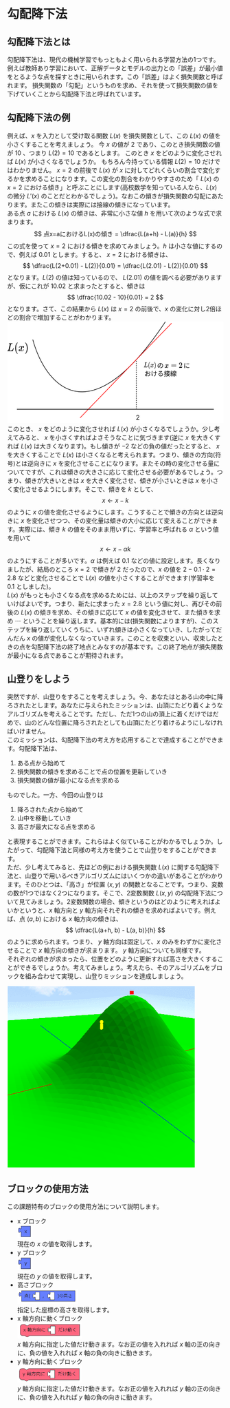 # 勾配降下法

## 勾配降下法とは
勾配降下法は、現代の機械学習でもっともよく用いられる学習方法の1つです。
例えば教師あり学習において、正解データとモデルの出力との「誤差」が最小値をとるような点を探すときに用いられます。この「誤差」はよく損失関数と呼ばれます。
損失関数の「勾配」というものを求め、それを使って損失関数の値を下げていくことから勾配降下法と呼ばれています。

## 勾配降下法の例
例えば、$x$ を入力として受け取る関数 $L(x)$ を損失関数として、この $L(x)$ の値を小さくすることを考えましょう。
今 $x$ の値が $2$ であり、このとき損失関数の値が $10$ 、つまり $L(2)=10$ であるとします。
このとき $x$ をどのように変化させれば $L(x)$ が小さくなるでしょうか。
もちろん今持っている情報 $L(2)=10$ だけではわかりません。
$x=2$ の前後で $L(x)$ が $x$ に対してどれくらいの割合で変化するかを求めることになります。この変化の割合をわかりやすさのため「 $L(x)$ の $x=2$ における傾き」と呼ぶことにします(高校数学を知っている人なら、$L(x)$ の微分 $L'(x)$ のことだとわかるでしょう)。なおこの傾きが損失関数の勾配にあたります。またこの傾きは実際には接線の傾きになっています。  
ある点 $a$ における $L(x)$ の傾きは、非常に小さな値 $h$ を用いて次のような式で求まります。 
$$
  点x=aにおけるL(x)の傾き = \dfrac{L(a+h) - L(a)}{h}
$$ 
この式を使って $x=2$ における傾きを求めてみましょう。$h$ は小さな値にするので、例えば $0.01$ とします。すると、 $x=2$ における傾きは、 
$$
  \dfrac{L(2+0.01) - L(2)}{0.01} = \dfrac{L(2.01) - L(2)}{0.01}
$$ 
となります。$L(2)$ の値は知っているので、 $L(2.01)$ の値を調べる必要がありますが、仮にこれが $10.02$ と求まったとすると、傾きは 
$$
  \dfrac{10.02 - 10}{0.01} = 2
$$ 
となります。さて、この結果から $L(x)$ は $x=2$ の前後で、$x$ の変化に対し2倍ほどの割合で増加することがわかります。  
<img src="./images/Lx.svg">  
このとき、 $x$ をどのように変化させれば $L(x)$ が小さくなるでしょうか。少し考えてみると、 $x$ を小さくすればよさそうなことに気づきます(逆に $x$ を大きくすれば $L(x)$ は大きくなります)。もし傾きが $-2$ などの負の値だったとすると、 $x$ を大きくすることで $L(x)$ は小さくなると考えられます。つまり、傾きの方向(符号)とは逆向きに $x$ を変化させることになります。またその時の変化させる量についてですが、これは傾きの大きさに応じて変化させる必要があるでしょう。つまり、傾きが大きいときは $x$ を大きく変化させ、傾きが小さいときは $x$ を小さく変化させるようにします。そこで、傾きを $k$ として、 
$$
  x \leftarrow x - k
$$ 
のように $x$ の値を変化させるようにします。こうすることで傾きの方向とは逆向きに $x$ を変化させつつ、その変化量は傾きの大小に応じて変えることができます。実際には、傾き $k$ の値をそのまま用いずに、学習率と呼ばれる $\alpha$ という値を用いて 
$$
  x \leftarrow x - \alpha k
$$ 
のようにすることが多いです。$\alpha$ は例えば $0.1$ などの値に設定します。長くなりましたが、結局のところ $x=2$ で傾きが $2$ だったので、$x$ の値を $2 - 0.1 \cdot 2=2.8$ などと変化させることで $L(x)$ の値を小さくすることができます(学習率を $0.1$ としました)。  
$L(x)$ がもっとも小さくなる点を求めるためには、以上のステップを繰り返していけばよいです。つまり、新たに求まった $x=2.8$ という値に対し、再びその前後の $L(x)$ の傾きを求め、その傾きに応じて $x$ の値を変化させて、また傾きを求め $\cdots$ ということを繰り返します。基本的には(損失関数によりますが)、このステップを繰り返していくうちに、いずれ傾きは小さくなっていき、したがってだんだん $x$ の値が変化しなくなっていきます。このことを収束といい、収束したときの点を勾配降下法の終了地点とみなすのが基本です。この終了地点が損失関数が最小になる点であることが期待されます。

## 山登りをしよう
突然ですが、山登りをすることを考えましょう。今、あなたはとある山の中に降ろされたとします。あなたに与えられたミッションは、山頂にたどり着くようなアルゴリズムを考えることです。ただし、ただ1つの山の頂上に着くだけではだめで、山のどんな位置に降ろされたとしても山頂にたどり着けるようにしなければいけません。  
このミッションは、勾配降下法の考え方を応用することで達成することができます。勾配降下法は、

1. ある点から始めて
2. 損失関数の傾きを求めることで点の位置を更新していき
2. 損失関数の値が最小になる点を求める

ものでした。一方、今回の山登りは

1. 降ろされた点から始めて
2. 山中を移動していき
2. 高さが最大になる点を求める

と表現することができます。これらはよく似ていることがわかるでしょうか。したがって、勾配降下法と同様の考え方を使うことで山登りをすることができます。  
ただ、少し考えてみると、先ほどの例における損失関数 $L(x)$ に関する勾配降下法と、山登りで用いるべきアルゴリズムにはいくつかの違いがあることがわかります。そのひとつは、「高さ」が位置 $(x, y)$ の関数となることです。つまり、変数の数が1つではなく2つになります。そこで、2変数関数 $L(x, y)$ の勾配降下法について見てみましょう。2変数関数の場合、傾きというのはどのように考えればよいかというと、$x$ 軸方向と $y$ 軸方向それぞれの傾きを求めればよいです。例えば、点 $(a,b)$ における $x$ 軸方向の傾きは、 
$$
  \dfrac{L(a+h, b) - L(a, b)}{h}
$$ 
のように求められます。つまり、 $y$ 軸方向は固定して、$x$ のみをわずかに変化させることで $x$ 軸方向の傾きが求まります。 $y$ 軸方向についても同様です。  
それぞれの傾きが求まったら、位置をどのように更新すれば高さを大きくすることができるでしょうか。考えてみましょう。考えたら、そのアルゴリズムをブロックを組み合わせて実現し、山登りミッションを達成しましょう。  

<img src="./images/mountain3.png">

## ブロックの使用方法
この課題特有のブロックの使用方法について説明します。  
- x ブロック  
  <img src="./images/block_x.png" width=35px>  
  現在の $x$ の値を取得します。  
- y ブロック  
  <img src="./images/block_y.png" width=35px>  
  現在の $y$ の値を取得します。
- 高さブロック  
  <img src="./images/block_h.png" height=35px>  
  指定した座標の高さを取得します。
- x 軸方向に動くブロック  
  <img src="./images/block_x_move.png" width=150px>  
  $x$ 軸方向に指定した値だけ動きます。なお正の値を入れれば $x$ 軸の正の向きに、負の値を入れれば $x$ 軸の負の向きに動きます。
- y 軸方向に動くブロック  
  <img src="./images/block_y_move.png" width=150px>  
  $y$ 軸方向に指定した値だけ動きます。なお正の値を入れれば $y$ 軸の正の向きに、負の値を入れれば $y$ 軸の負の向きに動きます。

